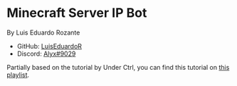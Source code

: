 # Minecraft Server IP Bot

By Luis Eduardo Rozante
- GitHub: [LuisEduardoR](https://github.com/LuisEduardoR)
- Discord: [Alyx#9029](https://discordapp/com/users/204663493817925633)

Partially based on the tutorial by Under Ctrl, you can find this tutorial on [this playlist](https://www.youtube.com/watch?v=KZ3tIGHU314&list=PLpmb-7WxPhe0ZVpH9pxT5MtC4heqej8Es).